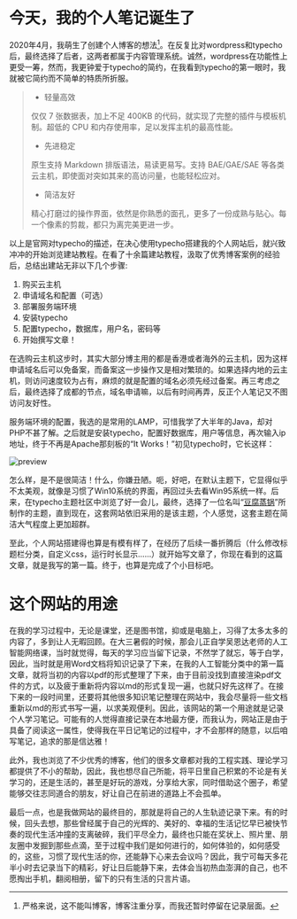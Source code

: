 # 今天，我的个人笔记诞生了

2020年4月，我萌生了创建个人博客的想法[^博客or笔记]。在反复比对wordpress和typecho后，最终选择了后者，这两者都属于内容管理系统。诚然，wordpress在功能性上更受一筹，然而，我更钟爱于typecho的简约，在我看到typecho的第一眼时，我就被它简约而不简单的特质所折服。

> - 轻量高效
>
> 仅仅 7 张数据表，加上不足 400KB 的代码，就实现了完整的插件与模板机制。超低的 CPU 和内存使用率，足以发挥主机的最高性能。
>
> - 先进稳定
>
> 原生支持 Markdown 排版语法，易读更易写。支持 BAE/GAE/SAE 等各类云主机，即使面对突如其来的高访问量，也能轻松应对。
>
> - 简洁友好
>
> 精心打磨过的操作界面，依然是你熟悉的面孔，更多了一份成熟与贴心。每一个像素的剪裁，都只为离完美更进一步。

以上是官网对typecho的描述，在决心使用typecho搭建我的个人网站后，就兴致冲冲的开始浏览建站教程。在看了十余篇建站教程，汲取了优秀博客案例的经验后，总结出建站无非以下几个步骤:

1. 购买云主机
2. 申请域名和配置（可选）
3. 部署服务端环境
4. 安装typecho
5. 配置typecho，数据库，用户名，密码等
6. 开始撰写文章！

在选购云主机这步时，其实大部分博主用的都是香港或者海外的云主机，因为这样申请域名后可以免备案，而备案这一步操作又是相对繁琐的。如果选择内地的云主机，则访问速度较为占有，麻烦的就是配置的域名必须先经过备案。再三考虑之后，最终选择了成都的节点，域名申请嘛，以后有时间再弄，反正个人笔记又不图访问友好性。

服务端环境的配置，我选的是常用的LAMP，可惜我学了大半年的Java，却对PHP不甚了解。之后就是安装typecho，配置好数据库，用户等信息，再次输入ip地址，终于不再是Apache那刻板的“It Works！”初见typecho时，它长这样：

![preview](https://imagebag.oss-cn-chengdu.aliyuncs.com/img/v2-aeb2f6e5a8dbdd02a1a47efbf168b26b_r.jpg)



怎么样，是不是很简洁！什么，你嫌丑陋。呃，好吧，在默认主题下，它显得似乎不太美观，就像是习惯了Win10系统的界面，再回过头去看Win95系统一样。后来，在typecho主题社区中浏览了好一会儿，最终，选择了一位名叫“[豆腐蒸锅][tntofu]”所制作的主题，直到现在，这套网站依旧采用的是该主题，个人感觉，这套主题在简洁大气程度上更加超群。

至此，个人网站搭建得也算是有模有样了，在经历了后续一番折腾后（什么修改标题栏分类，自定义css，运行时长显示......）就开始写文章了，你现在看到的这篇文章，就是我写的第一篇。终于，也算是完成了个小目标吧。

# 这个网站的用途

在我的学习过程中，无论是课堂，还是图书馆，抑或是电脑上，习得了太多太多的内容了，多到让人无暇回顾。在大三暑假的时候，那会儿正自学吴恩达老师的人工智能网络课，当时就觉得，每天的学习应当留下记录，不然学了就忘，等于白学，因此，当时就是用Word文档将知识记录了下来，在我的人工智能分类中的第一篇文章，就将当初的内容以pdf的形式整理了下来，由于目前没找到直接渲染pdf文件的方式，以及疲于重新将内容以md的形式复现一遍，也就只好先这样了。在接下来的一段时间里，还要将其他很多知识笔记整理在网站中，我会尽量将一些文档重新以md的形式书写一遍，以求美观便利。因此，该网站的第一个用途就是记录个人学习笔记。可能有的人觉得直接记录在本地最方便，而我认为，网站正是由于具备了阅读这一属性，使得我在平日记笔记的过程中，才不会那样的随意，以后咱写笔记，追求的那是信达雅！

此外，我也浏览了不少优秀的博客，他们的很多文章都对我的工程实践、理论学习都提供了不小的帮助，因此，我也想尽自己所能，将平日里自己积累的不论是有关学习的，还是生活的，甚至是好玩的游戏，分享给大家，同时借助这个圈子，希望能够交往志同道合的朋友，好让自己在前进的道路上不会孤单。

最后一点，也是我做网站的最终目的，那就是将自己的人生轨迹记录下来。有的时候，回头去想，那些曾经属于自己的光辉的、美好的、幸福的生活记忆早已被快节奏的现代生活冲撞的支离破碎，我们平尽全力，最终也只能在奖状上、照片里、朋友圈中发掘到那些点滴，至于过程中我们是如何进行的，如何体验的，如何感受的，这些，习惯了现代生活的你，还能静下心来去会议吗？因此，我宁可每天多花半小时去记录当下的精彩，好让日后能静下来，去体会当初热血澎湃的自己，也不愿掏出手机，翻阅相册，留下的只有生活的只言片语。

[tntofu]:https://tntofu.com/

[^博客or笔记]: 严格来说，这不能叫博客，博客注重分享，而我还暂时停留在记录层面。